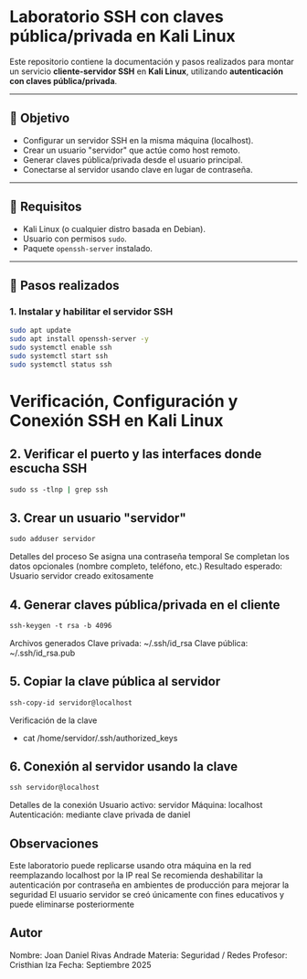 # Laboratorio SSH con claves pública/privada en Kali Linux

Este repositorio contiene la documentación y pasos realizados para montar 
un servicio **cliente-servidor SSH** en **Kali Linux**, utilizando 
**autenticación con claves pública/privada**.

---

## 🔹 Objetivo
- Configurar un servidor SSH en la misma máquina (localhost).
- Crear un usuario "servidor" que actúe como host remoto.
- Generar claves pública/privada desde el usuario principal.
- Conectarse al servidor usando clave en lugar de contraseña.

---

## 🔹 Requisitos
- Kali Linux (o cualquier distro basada en Debian).
- Usuario con permisos `sudo`.
- Paquete `openssh-server` instalado.

---

## 🔹 Pasos realizados

### 1. Instalar y habilitar el servidor SSH
```bash
sudo apt update
sudo apt install openssh-server -y
sudo systemctl enable ssh
sudo systemctl start ssh
sudo systemctl status ssh
```
# Verificación, Configuración y Conexión SSH en Kali Linux



## 2. Verificar el puerto y las interfaces donde escucha SSH
```bash
sudo ss -tlnp | grep ssh
```
## 3. Crear un usuario "servidor"
```bash
sudo adduser servidor
```
Detalles del proceso
Se asigna una contraseña temporal
Se completan los datos opcionales (nombre completo, teléfono, etc.)
Resultado esperado: Usuario servidor creado exitosamente
## 4. Generar claves pública/privada en el cliente
```bash
ssh-keygen -t rsa -b 4096
```
Archivos generados
Clave privada: ~/.ssh/id_rsa
Clave pública: ~/.ssh/id_rsa.pub
## 5. Copiar la clave pública al servidor
```bash
ssh-copy-id servidor@localhost
```
Verificación de la clave
- cat /home/servidor/.ssh/authorized_keys
## 6. Conexión al servidor usando la clave
```bash
ssh servidor@localhost
```
Detalles de la conexión
Usuario activo: servidor
Máquina: localhost
Autenticación: mediante clave privada de daniel

## Observaciones
Este laboratorio puede replicarse usando otra máquina en la red reemplazando localhost por la IP real
Se recomienda deshabilitar la autenticación por contraseña en ambientes de producción para mejorar la seguridad
El usuario servidor se creó únicamente con fines educativos y puede eliminarse posteriormente
## Autor
Nombre: Joan Daniel Rivas Andrade
Materia: Seguridad / Redes
Profesor: Cristhian Iza
Fecha: Septiembre 2025
